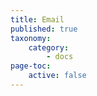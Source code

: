 ```yaml
---
title: Email
published: true
taxonomy:
    category:
        - docs
page-toc:
    active: false
---
```


